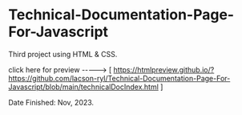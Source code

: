 # Technical-Documentation-Page-For-Javascript
Third project using HTML &amp; CSS.

click here for preview -----> [ https://htmlpreview.github.io/?https://github.com/lacson-ryl/Technical-Documentation-Page-For-Javascript/blob/main/technicalDocIndex.html ]

Date Finished: Nov, 2023.
